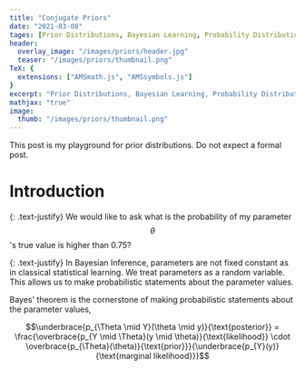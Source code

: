 ```yaml
---
title: "Conjugate Priors"
date: "2021-03-08"
tages: [Prior Distributions, Bayesian Learning, Probability Distributions]
header:
  overlay_image: "/images/priors/header.jpg"
  teaser: "/images/priors/thumbnail.png"
TeX: {
  extensions: ["AMSmath.js", "AMSsymbols.js"]
}
excerpt: "Prior Distributions, Bayesian Learning, Probability Distributions"
mathjax: "true"
image:
  thumb: "/images/priors/thumbnail.png"
---
```


This post is my playground for prior distributions. Do not expect a formal post.

# Introduction

{: .text-justify}
We would like to ask what is the probability of my parameter $$\theta$$'s true value is higher than 0.75?

{: .text-justify}
In Bayesian Inference, parameters are not fixed constant as in classical statistical learning. We treat parameters as a random variable. This allows us to make probabilistic statements about the parameter values.

Bayes' theorem is the cornerstone of making probabilistic statements about the parameter values,

$$\underbrace{p_{\Theta \mid Y}(\theta \mid y)}{\text{posterior}} = \frac{\overbrace{p_{Y \mid \Theta}(y \mid \theta)}{\text{likelihood}} \cdot \overbrace{p_{\Theta}(\theta)}{\text{prior}}}{\underbrace{p_{Y}(y)}{\text{marginal likelihood}}}$$